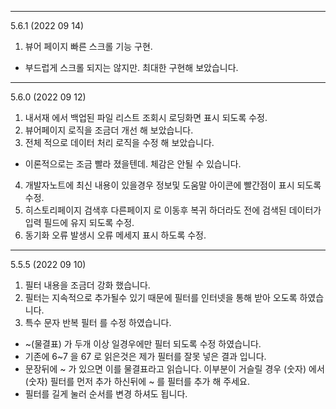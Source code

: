 
---
5.6.1 (2022 09 14)
1. 뷰어 페이지 빠른 스크롤 기능 구현. 
  - 부드럽게 스크롤 되지는 않지만. 최대한 구현해 보았습니다. 

---
5.6.0 (2022 09 12)
1. 내서재 에서 백업된 파일 리스트 조회시 로딩화면 표시 되도록 수정. 
2. 뷰어페이지 로직을 조금더 개선 해 보았습니다.
3. 전체 적으로 데이터 처리 로직을 수정 해 보았습니다. 
  - 이론적으로는 조금 빨라 졌을텐데. 체감은 안될 수 있습니다. 
4. 개발자노트에 최신 내용이 있을경우 정보및 도움말 아이콘에 빨간점이 표시 되도록 수정. 
5. 히스토리페이지 검색후 다른페이지 로 이동후 복귀 하더라도 전에 검색된 데이터가 입력 필드에 유지 되도록 수정. 
6. 동기화 오류 발생시 오류 메세지 표시 하도록 수정. 


---
5.5.5 (2022 09 10)
1. 필터 내용을 조금더 강화 했습니다. 
2. 필터는 지속적으로 추가될수 있기 때문에 필터를 인터넷을 통해 받아 오도록 하였습니다. 
3. 특수 문자 반복 필터 를 수정 하였습니다. 
  - ~(물결표) 가 두개 이상 일경우에만 필터 되도록 수정 하였습니다. 
  - 기존에 6~7 을 67 로 읽은것은 제가 필터를 잘못 넣은 결과 입니다. 
  - 문장뒤에 ~ 가 있으면 이를 물결표라고 읽습니다. 이부분이 거슬릴 경우  (숫자) 에서 (숫자) 필터를 먼저 추가 하신뒤에 ~ 를 필터를 추가 해 주세요. 
  - 필터를 길게 눌러 순서를 변경 하셔도 됩니다.
